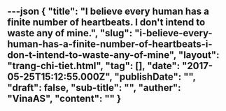 ---json
{
    "title": "I believe every human has a finite number of heartbeats. I don't intend to waste any of mine.",
    "slug": "i-believe-every-human-has-a-finite-number-of-heartbeats-i-don-t-intend-to-waste-any-of-mine",
    "layout": "trang-chi-tiet.html",
    "tag": [],
    "date": "2017-05-25T15:12:55.000Z",
    "publishDate": "",
    "draft": false,
    "sub-title": "",
    "auther": "VinaAS",
    "__content__": ""
}
---

